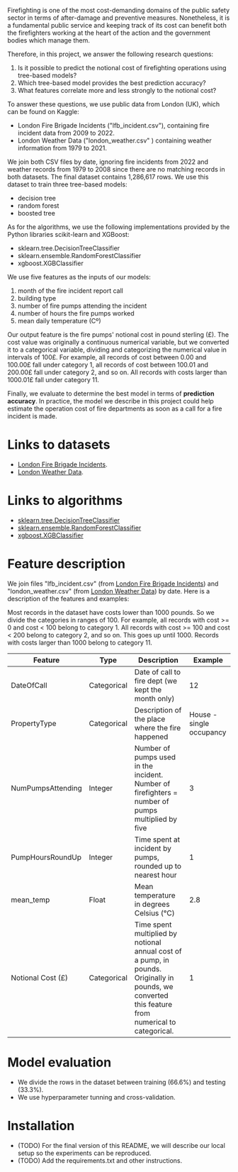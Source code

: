 Firefighting is one of the most cost-demanding domains of the public safety sector in terms of after-damage and preventive measures. Nonetheless, it is a fundamental public service and keeping track of its cost can benefit both the firefighters working at the heart of the action and the government bodies which manage them.

Therefore, in this project, we answer the following research questions:
1. Is it possible to predict the notional cost of firefighting operations using tree-based models?
2. Which tree-based model provides the best prediction accuracy?
3. What features correlate more and less strongly to the notional cost?

To answer these questions, we use public data from London (UK), which can be found on Kaggle: 
- London Fire Brigade Incidents ("lfb_incident.csv"), containing fire incident data from 2009 to 2022.
- London Weather Data ("london_weather.csv" ) containing weather information from 1979 to 2021.

We join both CSV files by date, ignoring fire incidents from 2022 and weather records from 1979 to 2008 since there are no matching records in both datasets. The final dataset contains 1,286,617 rows. We use this dataset to train three tree-based models: 
- decision tree 
- random forest
- boosted tree

As for the algorithms, we use the following implementations provided by the Python libraries scikit-learn and XGBoost:
- sklearn.tree.DecisionTreeClassifier
- sklearn.ensemble.RandomForestClassifier 
- xgboost.XGBClassifier

We use five features as the inputs of our models: 
1. month of the fire incident report call 
2. building type 
3. number of fire pumps attending the incident
4. number of hours the fire pumps worked
5. mean daily temperature (Cº) 

Our output feature is the fire pumps' notional cost in pound sterling (£). The cost value was originally a continuous numerical variable, but we converted it to a categorical variable, dividing and categorizing the numerical value in intervals of 100£. For example, all records of cost between 0.00 and 100.00£ fall under category 1, all records of cost between 100.01 and 200.00£ fall under category 2, and so on. All records with costs larger than 1000.01£ fall under category 11. 

Finally, we evaluate to determine the best model in terms of **prediction accuracy**. In practice, the model we describe in this project could help estimate the operation cost of fire departments as soon as a call for a fire incident is made.

# Links to datasets
- [London Fire Brigade Incidents](https://www.kaggle.com/datasets/jonbown/london-fire-brigade-incidents).
- [London Weather Data](https://www.kaggle.com/datasets/emmanuelfwerr/london-weather-data).

# Links to algorithms
- [sklearn.tree.DecisionTreeClassifier](http://scikit-learn.org/stable/modules/generated/sklearn.tree.DecisionTreeClassifier.html)
- [sklearn.ensemble.RandomForestClassifier](http://scikit-learn.org/stable/modules/generated/sklearn.ensemble.RandomForestClassifier.html)
- [xgboost.XGBClassifier](https://xgboost.readthedocs.io/en/stable/python/python_api.html)

# Feature description
We join files "lfb_incident.csv" (from [London Fire Brigade Incidents](https://www.kaggle.com/datasets/jonbown/london-fire-brigade-incidents?select=lfb_incident.csv)) and "london_weather.csv" (from [London Weather Data](https://www.kaggle.com/datasets/emmanuelfwerr/london-weather-data?select=london_weather.csv)) by date. Here is a description of the features and examples:

Most records in the dataset have costs lower than 1000 pounds. So we divide the categories in ranges of 100. For example, all records with cost >= 0 and cost < 100 belong to category 1. All records with cost >= 100 and cost < 200 belong to category 2, and so on. This goes up until 1000. Records with costs larger than 1000 belong to category 11.

| **Feature**       | **Type**    | **Description**                                                    | **Example**              |
|-------------------|-------------|--------------------------------------------------------------------|--------------------------|
| DateOfCall        | Categorical | Date of call to fire dept (we kept the month only)                 | 12                       |
| PropertyType      | Categorical | Description of the place where the fire happened                   | House - single occupancy |
| NumPumpsAttending | Integer     | Number of pumps used in the incident. Number of firefighters = number of pumps multiplied by five                  | 3                        |
| PumpHoursRoundUp  | Integer     | Time spent at incident by pumps, rounded up to nearest hour        | 1                        |
| mean_temp  | Float     |  Mean temperature in degrees Celsius (°C)        | 2.8                        |
| Notional Cost (£) | Categorical     | Time spent multiplied by notional annual cost of a pump, in pounds. Originally in pounds, we converted this feature from numerical to categorical.| 1                      |

# Model evaluation
- We divide the rows in the dataset between training (66.6%) and testing (33.3%).
- We use hyperparameter tunning and cross-validation.

# Installation
- (TODO) For the final version of this README, we will describe our local setup so the experiments can be reproduced. 
- (TODO) Add the requirements.txt and other instructions.
